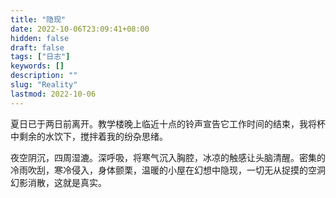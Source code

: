 ```yaml
---
title: "隐现"
date: 2022-10-06T23:09:41+08:00
hidden: false
draft: false
tags: ["日志"]
keywords: []
description: ""
slug: "Reality"
lastmod: 2022-10-06
---
```

夏日已于两日前离开。教学楼晚上临近十点的铃声宣告它工作时间的结束，我将杯中剩余的水饮下，搅拌着我的纷杂思绪。

夜空阴沉，四周湿漉。深呼吸，将寒气沉入胸腔，冰凉的触感让头脑清醒。密集的冷雨吹刮，寒冷侵入，身体颤栗，温暖的小屋在幻想中隐现，一切无从捉摸的空洞幻影消散，这就是真实。

